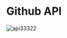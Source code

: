 ﻿# Github API
 


![api33322](https://github.com/MelkCampos33/github_API/assets/108761793/108cd2dc-9194-4df4-90d3-5e9a5092074c)
